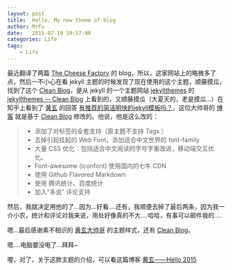```yaml
---
layout: post
title:  Hello, My new theme of blog
author: MrFu
date:   2015-07-19 19:57:00
categories: Life
tags:
    - Life
---
```



最近翻译了两篇 [The Cheese Factory](http://inthecheesefactory.com/blog) 的 blog，所以，这家网站上的略微多了点，然后一不小心在看 jekyll 主题的时候发现了现在使用的这个主题，顺藤摸瓜，找到了这个 [Clean Blog](https://github.com/IronSummitMedia/startbootstrap-clean-blog-jekyll)，是从 jekyll 的一个主题网站 [jekyllthemes](http://jekyllthemes.org/) 的 [jekyllthemes -- Clean Blog](http://jekyllthemes.org/themes/clean-blog/) 上看到的，又顺藤摸瓜（大夏天的，老是摸瓜...）在知乎上看到了 [黄玄](http://www.zhihu.com/people/huxpro) 的回答 [有推荐的简洁明快的jekyll模板吗？](http://www.zhihu.com/question/20223939/answer/50966881)，这位大帅哥的 [博客](http://huangxuan.me/) 就是基于 [Clean Blog](https://github.com/IronSummitMedia/startbootstrap-clean-blog-jekyll) 修改的。他说，他是这么改的：

>* 添加了对标签的全套支持（原主题不支持 Tags ）
>* 去掉引起挂起的 Web Font，添加适合中文世界的 font-family
>* 大量 CSS 优化：包括适合中文阅读的字号字重改进，移动端交互优化。
>* Font-awesome (iconfont) 使用国内的七牛 CDN
>* 使用 Github Flavored Markdown
>* 使用 腾讯统计、百度统计
>* 加入“多说” 评论支持

然后，我就决定用他的了...因为...好看....还有，我顺便去掉了最后两条，因为我一介小农，统计和评论对我来说，用处好像真的不大....哈哈，有事可以邮件我的....

嗯...最后感谢素不相识的 [黄玄大帅哥](http://www.zhihu.com/people/huxpro) 的主题样式，还有 [Clean Blog](https://github.com/IronSummitMedia/startbootstrap-clean-blog-jekyll)。

嗯....电脑要没电了...拜拜~

喔，对了，关于这款主题的介绍，可以看这篇博客 [黄玄——Hello 2015](http://huangxuan.me/2015/01/29/hello-2015/)